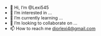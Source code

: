- 👋 Hi, I’m @Lexi545
- 👀 I’m interested in ...
- 🌱 I’m currently learning ...
- 💞️ I’m looking to collaborate on ...
- 📫 How to reach me diorlexi4@gmail.com

<!---
Lexi545/Lexi545 is a ✨ special ✨ repository because its `README.md` (this file) appears on your GitHub profile.
You can click the Preview link to take a look at your changes.
--->
